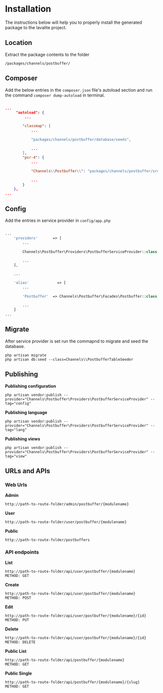 # Installation

The instructions below will help you to properly install the generated package to the lavalite project.

## Location

Extract the package contents to the folder 

`/packages/channels/postbuffer/`

## Composer

Add the below entries in the `composer.json` file's autoload section and run the command `composer dump-autoload` in terminal.

```json

...
     "autoload": {
         ...

        "classmap": [
            ...
            
            "packages/channels/postbuffer/database/seeds",
            
            ...
        ],
        "psr-4": {
            ...
            
            "Channels\\Postbuffer\\": "packages/channels/postbuffer/src",
            
            ...
        }
    },
...

```

## Config

Add the entries in service provider in `config/app.php`

```php

...
    'providers'       => [
        ...
        
        Channels\Postbuffer\Providers\PostbufferServiceProvider::class,
        
        ...
    ],

    ...

    'alias'             => [
        ...
        
        'Postbuffer'  => Channels\Postbuffer\Facades\Postbuffer::class,
        
        ...
    ]
...

```

## Migrate

After service provider is set run the commapnd to migrate and seed the database.


    php artisan migrate
    php artisan db:seed --class=Channels\\PostbufferTableSeeder

## Publishing


**Publishing configuration**

    php artisan vendor:publish --provider="Channels\Postbuffer\Providers\PostbufferServiceProvider" --tag="config"

**Publishing language**

    php artisan vendor:publish --provider="Channels\Postbuffer\Providers\PostbufferServiceProvider" --tag="lang"

**Publishing views**

    php artisan vendor:publish --provider="Channels\Postbuffer\Providers\PostbufferServiceProvider" --tag="view"


## URLs and APIs


### Web Urls

**Admin**

    http://path-to-route-folder/admin/postbuffer/{modulename}

**User**

    http://path-to-route-folder/user/postbuffer/{modulename}

**Public**

    http://path-to-route-folder/postbuffers


### API endpoints

**List**

    http://path-to-route-folder/api/user/postbuffer/{modulename}
    METHOD: GET

**Create**

    http://path-to-route-folder/api/user/postbuffer/{modulename}
    METHOD: POST

**Edit**

    http://path-to-route-folder/api/user/postbuffer/{modulename}/{id}
    METHOD: PUT

**Delete**

    http://path-to-route-folder/api/user/postbuffer/{modulename}/{id}
    METHOD: DELETE

**Public List**

    http://path-to-route-folder/api/postbuffer/{modulename}
    METHOD: GET

**Public Single**

    http://path-to-route-folder/api/postbuffer/{modulename}/{slug}
    METHOD: GET